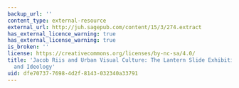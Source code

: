 ```yaml
---
backup_url: ''
content_type: external-resource
external_url: http://juh.sagepub.com/content/15/3/274.extract
has_external_licence_warning: true
has_external_license_warning: true
is_broken: ''
license: https://creativecommons.org/licenses/by-nc-sa/4.0/
title: 'Jacob Riis and Urban Visual Culture: The Lantern Slide Exhibition as Entertainment
  and Ideology'
uid: dfe70737-7698-4d2f-8143-032340a33791
---
```

